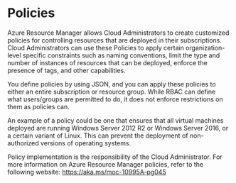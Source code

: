 # Policies

Azure Resource Manager allows Cloud Administrators to create customized policies for controlling resources that are deployed in their subscriptions. Cloud Administrators can use these Policies to apply certain organization-level specific constraints such as naming conventions, limit the type and number of instances of resources that can be deployed, enforce the presence of tags, and other capabilities.

You define policies by using JSON, and you can apply these policies to either an entire subscription or resource group. While RBAC can define what users/groups are permitted to do, it does not enforce restrictions on them as policies can.

An example of a policy could be one that ensures that all virtual machines deployed are running Windows Server 2012 R2 or Windows Server 2016, or a certain variant of Linux. This can prevent the deployment of non-authorized versions of operating systems.

Policy implementation is the responsibility of the Cloud Administrator. For more information on Azure Resource Manager policies, refer to the following website: <https://aka.ms/moc-10995A-pg045>